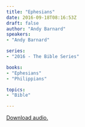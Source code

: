 ```yaml
---
title: "Ephesians"
date: 2016-09-18T08:16:53Z
draft: false
author: "Andy Barnard"
speakers:
- "Andy Barnard"

series:
- "2016 - The Bible Series"

books:
- "Ephesians"
- "Philippians"

topics:
- "Bible"

---
```

[Download audio.](https://s3-eu-west-1.amazonaws.com/renownchurch/sermons/2016/09/2016-09-18_Ephesians_LQ.mp3)